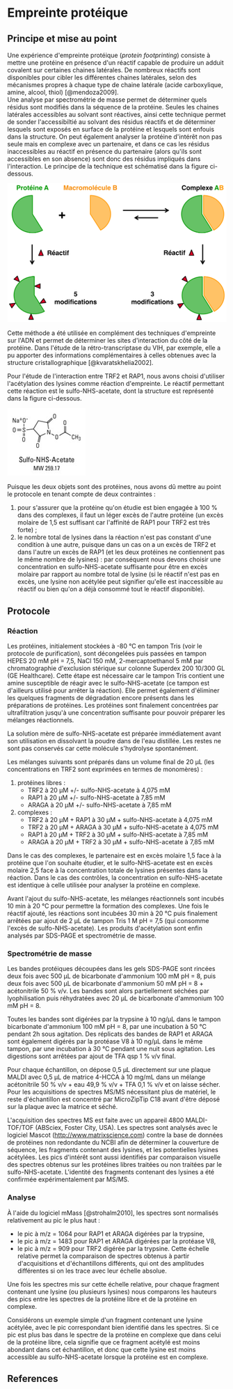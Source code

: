 # Empreinte protéique

## Principe et mise au point

Une expérience d'empreinte protéique (*protein footprinting*) consiste à mettre
une protéine en présence d'un réactif capable de produire un adduit covalent sur
certaines chaines latérales. De nombreux réactifs sont disponibles pour cibler
les différentes chaines latérales, selon des mécanismes propres à chaque type de
chaine latérale (acide carboxylique, amine, alcool, thiol) [@mendoza2009].  
Une analyse par spectrométrie de masse permet de déterminer quels résidus sont
modifiés dans la séquence de la protéine. Seules les chaines latérales
accessibles au solvant sont réactives, ainsi cette technique permet de sonder
l'accessibiltié au solvant des résidus réactifs et de déterminer lesquels sont
exposés en surface de la protéine et lesquels sont enfouis dans la structure.
On peut également analyser la protéine d'intérêt non pas seule mais en complexe
avec un partenaire, et dans ce cas les résidus inaccessibles au réactif en
présence du partenaire (alors qu'ils sont accessibles en son absence) sont donc
des résidus impliqués dans l'interaction. Le principe de la technique est
schématisé dans la figure ci-dessous.

![Figure : Principe de l'expérience d'empreinte protéique.](mat-meth/figures/footprint-principe.png)

Cette méthode a été utilisée en complément des techniques d'empreinte sur l'ADN
et permet de déterminer les sites d'interaction du côté de la protéine.
Dans l'étude de la rétro-transcriptase du VIH, par exemple, elle a pu apporter
des informations complémentaires à celles obtenues avec la structure
cristallographique [@kvaratskhelia2002].

Pour l'étude de l'interaction entre TRF2 et RAP1, nous avons choisi d'utiliser
l'acétylation des lysines comme réaction d'empreinte. Le réactif permettant
cette réaction est le sulfo-NHS-acetate, dont la structure est représenté dans
la figure ci-dessous.

![Figure : Structure du sulfo-NHS-acetate.](mat-meth/figures/sulfo-NHS-acetate.png)

Puisque les deux objets sont des protéines, nous avons dû mettre au point le
protocole en tenant compte de deux contraintes :
1. pour s'assurer que la protéine qu'on étudie est bien engagée à 100 % dans des
   complexes, il faut un léger excès de l'autre protéine (un excès molaire de
   1,5 est suffisant car l'affinité de RAP1 pour TRF2 est très forte) ;
2. le nombre total de lysines dans la réaction n'est pas constant d'une
   condition à une autre, puisque dans un cas on a un excès de TRF2 et dans
   l'autre un excès de RAP1 (et les deux protéines ne contiennent pas le même
   nombre de lysines) : par conséquent nous devons choisir une concentration en
   sulfo-NHS-acetate suffisante pour être en excès molaire par rapport au nombre
   total de lysine (si le réactif n'est pas en excès, une lysine non acétylée
   peut signifier qu'elle est inaccessible au réactif ou bien qu'on a déjà
   consommé tout le réactif disponible).


## Protocole

### Réaction

Les protéines, initialement stockées à -80 °C en tampon Tris (voir le protocole
de purification), sont décongelées puis passées en tampon HEPES 20 mM pH = 7,5,
NaCl 150 mM, 2-mercaptoethanol 5 mM par chromatographie d'exclusion stérique sur
colonne Superdex 200 10/300 GL (GE Healthcare). Cette étape est nécessaire car
le tampon Tris contient une amine susceptible de réagir avec le
sulfo-NHS-acetate (ce tampon est d'ailleurs utilisé pour arrêter la réaction).
Elle permet également d'éliminer les quelques fragments de dégradation encore
présents dans les préparations de protéines. Les protéines sont finalement
concentrées par ultrafiltration jusqu'à une concentration suffisante pour
pouvoir préparer les mélanges réactionnels.

La solution mère de sulfo-NHS-acetate est préparée immédiatement avant son
utilisation en dissolvant la poudre dans de l'eau distillée. Les restes ne sont
pas conservés car cette molécule s'hydrolyse spontanément.

Les mélanges suivants sont préparés dans un volume final de 20 μL (les
concentrations en TRF2 sont exprimées en termes de monomères) :

1. protéines libres :
   - TRF2 à 20 μM +/- sulfo-NHS-acetate à 4,075 mM
   - RAP1 à 20 μM +/- sulfo-NHS-acetate à 7,85 mM
   - ARAGA à 20 μM +/- sulfo-NHS-acetate à 7,85 mM
2. complexes :
   - TRF2 à 20 μM + RAP1 à 30 μM + sulfo-NHS-acetate à 4,075 mM
   - TRF2 à 20 μM + ARAGA à 30 μM + sulfo-NHS-acetate à 4,075 mM
   - RAP1 à 20 μM + TRF2 à 30 μM + sulfo-NHS-acetate à 7,85 mM
   - ARAGA à 20 μM + TRF2 à 30 μM + sulfo-NHS-acetate à 7,85 mM

Dans le cas des complexes, le partenaire est en excès molaire 1,5 face à la
protéine que l'on souhaite étudier, et le sulfo-NHS-acetate est en excès molaire
2,5 face à la concentration totale de lysines présentes dans la réaction.
Dans le cas des contrôles, la concentration en sulfo-NHS-acetate est identique
à celle utilisée pour analyser la protéine en complexe.

Avant l'ajout du sulfo-NHS-acetate, les mélanges réactionnels sont incubés 10
min à 20 °C pour permettre la formation des complexes. Une fois le réactif
ajouté, les réactions sont incubées 30 min à 20 °C puis finalement arrêtées par
ajout de 2 μL de tampon Tris 1 M pH = 7,5 (qui consomme l'excès de
sulfo-NHS-acetate). Les produits d'acétylation sont enfin analysés par SDS-PAGE
et spectrométrie de masse.


### Spectrométrie de masse

Les bandes protéiques découpées dans les gels SDS-PAGE sont rincées deux fois
avec 500 μL de bicarbonate d'ammonium 100 mM pH = 8, puis deux fois avec 500 μL
de bicarbonate d'ammonium 50 mM pH = 8 + acétonitrile 50 % v/v. Les bandes sont
alors partiellement séchées par lyophilisation puis réhydratées avec 20 μL de
bicarbonate d'ammonium 100 mM pH = 8.

Toutes les bandes sont digérées par la trypsine à 10 ng/μL dans le tampon
bicarbonate d'ammonium 100 mM pH = 8, par une incubation à 50 °C pendant 2h
sous agitation. Des réplicats des bandes de RAP1 et ARAGA sont également digérés
par la protéase V8 à 10 ng/μL dans le même tampon, par une incubation à 30 °C
pendant une nuit sous agitation. Les digestions sont arrêtées par ajout de TFA
qsp 1 % v/v final.

Pour chaque échantillon, on dépose 0,5 μL directement sur une plaque MALDI avec
0,5 μL de matrice 4-HCCA à 10 mg/mL dans un mélange acétonitrile 50 % v/v + eau
49,9 % v/v + TFA 0,1 % v/v et on laisse sécher. Pour les acquisitions de
spectres MS/MS nécessitant plus de matériel, le reste d'échantillon est
concentré par MicroZipTip C18 avant d'être déposé sur la plaque avec la matrice
et séché.

L'acquisition des spectres MS est faite avec un appareil 4800 MALDI-TOF/TOF
(ABSciex, Foster City, USA). Les spectres sont analysés avec le logiciel Mascot
(<http://www.matrixscience.com>) contre la base de données de protéines non
redondante du NCBI afin de déterminer la couverture de séquence, les fragments
contenant des lysines, et les potentielles lysines acétylées. Les pics d'intérêt
sont aussi identifiés par comparaison visuelle des spectres obtenus sur les
protéines libres traitées ou non traitées par le sulfo-NHS-acetate.
L'identité des fragments contenant des lysines a été confirmée expérimentalement
par MS/MS.


### Analyse

À l'aide du logiciel mMass [@strohalm2010], les spectres sont normalisés
relativement au pic le plus haut :
- le pic à m/z = 1064 pour RAP1 et ARAGA digérées par la trypsine,
- le pic à m/z = 1483 pour RAP1 et ARAGA digérées par la protéase V8,
- le pic à m/z = 909 pour TRF2 digérée par la trypsine.
Cette échelle relative permet la comparaison de spectres obtenus à partir
d'acquisitions et d'échantillons différents, qui ont des amplitudes différentes
si on les trace avec leur échelle absolue.

Une fois les spectres mis sur cette échelle relative, pour chaque fragment
contenant une lysine (ou plusieurs lysines) nous comparons les hauteurs des pics
entre les spectres de la protéine libre et de la protéine en complexe.

Considérons un exemple simple d'un fragment contenant une lysine acétylée, avec
le pic correspondant bien identifié dans les spectres. Si ce pic est plus bas
dans le spectre de la protéine en complexe que dans celui de la protéine libre,
cela signifie que ce fragment acétylé est moins abondant dans cet échantillon,
et donc que cette lysine est moins accessible au sulfo-NHS-acetate lorsque la
protéine est en complexe.


## References

